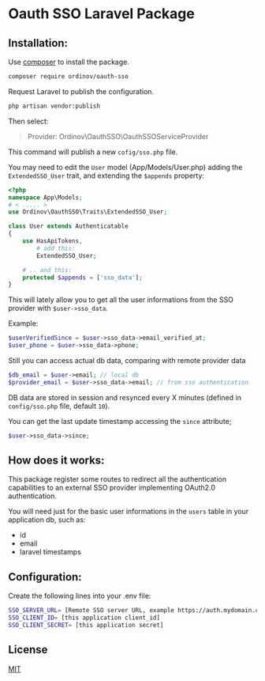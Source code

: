 # Oauth SSO Laravel Package

## Installation:

Use [composer](https://getcomposer.org/) to install the package.

```bash
composer require ordinov/oauth-sso
```

Request Laravel to publish the configuration.

```bash
php artisan vendor:publish
```

Then select:

> Provider: Ordinov\OauthSSO\OauthSSOServiceProvider

This command will publish a new `cofig/sso.php` file.

You may need to edit the `User` model (App/Models/User.php) adding the `ExtendedSSO_User` trait, and extending the `$appends` property:
```php
<?php
namespace App\Models;
# < ..... >
use Ordinov\OauthSSO\Traits\ExtendedSSO_User;

class User extends Authenticatable
{
    use HasApiTokens, 
        # add this:
        ExtendedSSO_User;

    # .. and this:
    protected $appends = ['sso_data'];
}
```

This will lately allow you to get all the user informations 
from the SSO provider with `$user->sso_data`.

Example: 

```php
$userVerifiedSince = $user->sso_data->email_verified_at;
$user_phone = $user->sso_data->phone;
```

Still you can access actual db data, comparing with remote provider data
```php
$db_email = $user->email; // local db
$provider_email = $user->sso_data->email; // from sso authentication
```

DB data are stored in session and resynced every X minutes (defined in `config/sso.php` file, default `10`). 

You can get the last update timestamp accessing the `since` attribute;
```php
$user->sso_data->since;
```

## How does it works:

This package register some routes to redirect all the authentication capabilities to an external SSO provider implementing OAuth2.0 authentication.

You will need just for the basic user informations in the `users` table in your application db, such as:
- id
- email
- laravel timestamps

## Configuration:
Create the following lines into your .env file:

```bash
SSO_SERVER_URL= [Remote SSO server URL, example https://auth.mydomain.com]
SSO_CLIENT_ID= [this application client_id]
SSO_CLIENT_SECRET= [this application secret]
```

## License
[MIT](https://choosealicense.com/licenses/mit/)